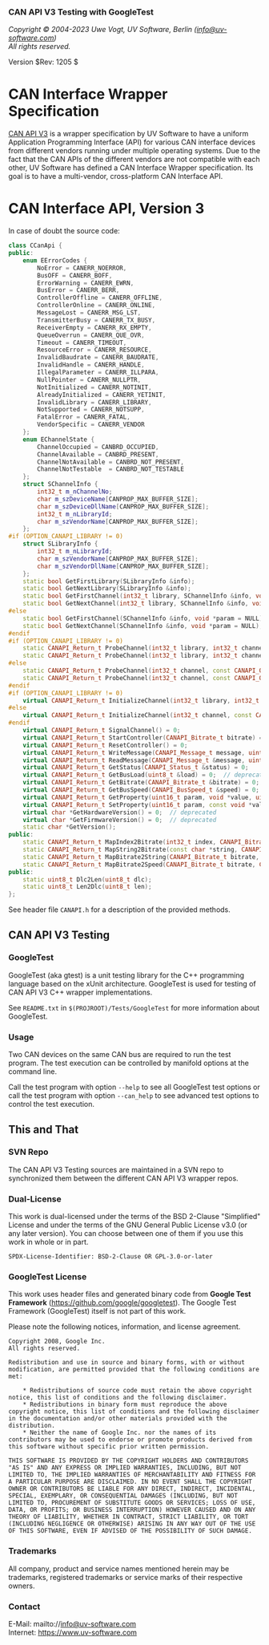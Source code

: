 ### CAN API V3 Testing with GoogleTest

_Copyright &copy; 2004-2023 Uwe Vogt, UV Software, Berlin (info@uv-software.com)_ \
_All rights reserved._

Version $Rev: 1205 $

# CAN Interface Wrapper Specification

[CAN API V3](https://mac-can.github.io/wrapper/canapi-v3/) is a wrapper specification by UV Software to have a uniform Application Programming Interface (API) for various CAN interface devices from different vendors running under multiple operating systems.
Due to the fact that the CAN APIs of the different vendors are not compatible with each other, UV Software has defined a CAN Interface Wrapper specification.
Its goal is to have a multi-vendor, cross-platform CAN Interface API.

# CAN Interface API, Version 3

In case of doubt the source code:

```C++
class CCanApi {
public:
    enum EErrorCodes {
        NoError = CANERR_NOERROR,
        BusOFF = CANERR_BOFF,
        ErrorWarning = CANERR_EWRN,
        BusError = CANERR_BERR,
        ControllerOffline = CANERR_OFFLINE,
        ControllerOnline = CANERR_ONLINE,
        MessageLost = CANERR_MSG_LST,
        TransmitterBusy = CANERR_TX_BUSY,
        ReceiverEmpty = CANERR_RX_EMPTY,
        QueueOverrun = CANERR_QUE_OVR,
        Timeout = CANERR_TIMEOUT,
        ResourceError = CANERR_RESOURCE,
        InvalidBaudrate = CANERR_BAUDRATE,
        InvalidHandle = CANERR_HANDLE,
        IllegalParameter = CANERR_ILLPARA,
        NullPointer = CANERR_NULLPTR,
        NotInitialized = CANERR_NOTINIT,
        AlreadyInitialized = CANERR_YETINIT,
        InvalidLibrary = CANERR_LIBRARY,
        NotSupported = CANERR_NOTSUPP,
        FatalError = CANERR_FATAL,
        VendorSpecific = CANERR_VENDOR
    };
    enum EChannelState {
        ChannelOccupied = CANBRD_OCCUPIED,
        ChannelAvailable = CANBRD_PRESENT,
        ChannelNotAvailable = CANBRD_NOT_PRESENT,
        ChannelNotTestable  = CANBRD_NOT_TESTABLE 
    };
    struct SChannelInfo {
        int32_t m_nChannelNo;
        char m_szDeviceName[CANPROP_MAX_BUFFER_SIZE];
        char m_szDeviceDllName[CANPROP_MAX_BUFFER_SIZE];
        int32_t m_nLibraryId;
        char m_szVendorName[CANPROP_MAX_BUFFER_SIZE];
    };
#if (OPTION_CANAPI_LIBRARY != 0)
    struct SLibraryInfo {
        int32_t m_nLibraryId;
        char m_szVendorName[CANPROP_MAX_BUFFER_SIZE];
        char m_szVendorDllName[CANPROP_MAX_BUFFER_SIZE];
    };
    static bool GetFirstLibrary(SLibraryInfo &info);
    static bool GetNextLibrary(SLibraryInfo &info);
    static bool GetFirstChannel(int32_t library, SChannelInfo &info, void *param = NULL);
    static bool GetNextChannel(int32_t library, SChannelInfo &info, void *param = NULL);
#else
    static bool GetFirstChannel(SChannelInfo &info, void *param = NULL);
    static bool GetNextChannel(SChannelInfo &info, void *param = NULL);
#endif
#if (OPTION_CANAPI_LIBRARY != 0)
    static CANAPI_Return_t ProbeChannel(int32_t library, int32_t channel, const CANAPI_OpMode_t &opMode, const void *param, EChannelState &state);
    static CANAPI_Return_t ProbeChannel(int32_t library, int32_t channel, const CANAPI_OpMode_t &opMode, EChannelState &state);
#else
    static CANAPI_Return_t ProbeChannel(int32_t channel, const CANAPI_OpMode_t &opMode, const void *param, EChannelState &state);
    static CANAPI_Return_t ProbeChannel(int32_t channel, const CANAPI_OpMode_t &opMode, EChannelState &state);
#endif
#if (OPTION_CANAPI_LIBRARY != 0)
    virtual CANAPI_Return_t InitializeChannel(int32_t library, int32_t channel, const CANAPI_OpMode_t &opMode, const void *param = NULL) = 0;
#else
    virtual CANAPI_Return_t InitializeChannel(int32_t channel, const CANAPI_OpMode_t &opMode, const void *param = NULL) = 0;
#endif
    virtual CANAPI_Return_t SignalChannel() = 0;
    virtual CANAPI_Return_t StartController(CANAPI_Bitrate_t bitrate) = 0;
    virtual CANAPI_Return_t ResetController() = 0;
    virtual CANAPI_Return_t WriteMessage(CANAPI_Message_t message, uint16_t timeout = 0U) = 0;
    virtual CANAPI_Return_t ReadMessage(CANAPI_Message_t &message, uint16_t timeout = CANREAD_INFINITE) = 0;
    virtual CANAPI_Return_t GetStatus(CANAPI_Status_t &status) = 0;
    virtual CANAPI_Return_t GetBusLoad(uint8_t &load) = 0;  // deprecated
    virtual CANAPI_Return_t GetBitrate(CANAPI_Bitrate_t &bitrate) = 0;
    virtual CANAPI_Return_t GetBusSpeed(CANAPI_BusSpeed_t &speed) = 0;
    virtual CANAPI_Return_t GetProperty(uint16_t param, void *value, uint32_t nbyte) = 0;
    virtual CANAPI_Return_t SetProperty(uint16_t param, const void *value, uint32_t nbyte) = 0;
    virtual char *GetHardwareVersion() = 0;  // deprecated
    virtual char *GetFirmwareVersion() = 0;  // deprecated
    static char *GetVersion();
public:
    static CANAPI_Return_t MapIndex2Bitrate(int32_t index, CANAPI_Bitrate_t &bitrate);
    static CANAPI_Return_t MapString2Bitrate(const char *string, CANAPI_Bitrate_t &bitrate, bool &data, bool &sam);
    static CANAPI_Return_t MapBitrate2String(CANAPI_Bitrate_t bitrate, char *string, size_t length, bool data = false, bool sam = false);
    static CANAPI_Return_t MapBitrate2Speed(CANAPI_Bitrate_t bitrate, CANAPI_BusSpeed_t &speed);
public:
    static uint8_t Dlc2Len(uint8_t dlc);
    static uint8_t Len2Dlc(uint8_t len);
};
```
See header file `CANAPI.h` for a description of the provided methods.

## CAN API V3 Testing

### GoogleTest

GoogleTest (aka gtest) is a unit testing library for the C++ programming language based on the xUnit architecture.
GoogleTest is used for testing of CAN API V3 C++ wrapper implementations.

See `README.txt` in `$(PROJROOT)/Tests/GoogleTest` for more information about GoogleTest.

### Usage

Two CAN devices on the same CAN bus are required to run the test program.
The test execution can be controlled by manifold options at the command line.

Call the test program with option `--help` to see all GoogleTest test options or
call the test program with option `--can_help` to see advanced test options to control the test execution.

## This and That

### SVN Repo

The CAN API V3 Testing sources are maintained in a SVN repo to synchronized them between the different CAN API V3 wrapper repos.

### Dual-License

This work is dual-licensed under the terms of the BSD 2-Clause "Simplified" License and under the terms of the GNU General Public License v3.0 (or any later version).
You can choose between one of them if you use this work in whole or in part.

`SPDX-License-Identifier: BSD-2-Clause OR GPL-3.0-or-later`

### GoogleTest License

This work uses header files and generated binary code from **Google Test Framework** (https://github.com/google/googletest).
The Google Test Framework (GoogleTest) itself is not part of this work.

Please note the following notices, information, and license agreement.

```
Copyright 2008, Google Inc.
All rights reserved.

Redistribution and use in source and binary forms, with or without
modification, are permitted provided that the following conditions are
met:

    * Redistributions of source code must retain the above copyright
notice, this list of conditions and the following disclaimer.
    * Redistributions in binary form must reproduce the above
copyright notice, this list of conditions and the following disclaimer
in the documentation and/or other materials provided with the
distribution.
    * Neither the name of Google Inc. nor the names of its
contributors may be used to endorse or promote products derived from
this software without specific prior written permission.

THIS SOFTWARE IS PROVIDED BY THE COPYRIGHT HOLDERS AND CONTRIBUTORS
"AS IS" AND ANY EXPRESS OR IMPLIED WARRANTIES, INCLUDING, BUT NOT
LIMITED TO, THE IMPLIED WARRANTIES OF MERCHANTABILITY AND FITNESS FOR
A PARTICULAR PURPOSE ARE DISCLAIMED. IN NO EVENT SHALL THE COPYRIGHT
OWNER OR CONTRIBUTORS BE LIABLE FOR ANY DIRECT, INDIRECT, INCIDENTAL,
SPECIAL, EXEMPLARY, OR CONSEQUENTIAL DAMAGES (INCLUDING, BUT NOT
LIMITED TO, PROCUREMENT OF SUBSTITUTE GOODS OR SERVICES; LOSS OF USE,
DATA, OR PROFITS; OR BUSINESS INTERRUPTION) HOWEVER CAUSED AND ON ANY
THEORY OF LIABILITY, WHETHER IN CONTRACT, STRICT LIABILITY, OR TORT
(INCLUDING NEGLIGENCE OR OTHERWISE) ARISING IN ANY WAY OUT OF THE USE
OF THIS SOFTWARE, EVEN IF ADVISED OF THE POSSIBILITY OF SUCH DAMAGE.
```

### Trademarks

All company, product and service names mentioned herein may be trademarks, registered trademarks or service marks of their respective owners.

### Contact

E-Mail: mailto://info@uv-software.com \
Internet: https://www.uv-software.com
